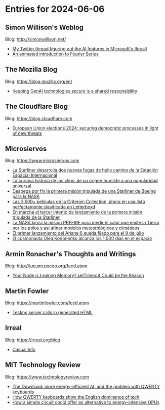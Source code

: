 # Entries for 2024-06-06
## Simon Willison's Weblog 
Blog: http://simonwillison.net/ 

- [My Twitter thread figuring out the AI features in Microsoft's Recall](https://simonwillison.net/2024/Jun/5/ai-features-in-microsoft-recall/#atom-everything)
- [An animated introduction to Fourier Series](https://simonwillison.net/2024/Jun/5/an-animated-introduction-to-fourier-series/#atom-everything)
## The Mozilla Blog 
Blog: https://blog.mozilla.org/en/ 

- [Keeping GenAI technologies secure is a shared responsibility](https://blog.mozilla.org/en/mozilla/keeping-genai-technologies-secure-is-a-shared-responsibility/)
##  The Cloudflare Blog  
Blog: https://blog.cloudflare.com 

- [European Union elections 2024: securing democratic processes in light of new threats](https://blog.cloudflare.com/eu-elections-2024)
## Microsiervos 
Blog: https://www.microsiervos.com 

- [La Starliner desarrolla dos nuevas fugas de helio camino de la Estación Espacial Internacional](https://www.microsiervos.com/archivo/espacio/starliner-dos-nuevas-fugas-helio.html)
- [La curiosa historia de los clips: de un origen humilde a una popularidad universal](https://www.microsiervos.com/archivo/tecnologia/historia-clips-origen-popularidad.html)
- [Despega por fin la primera misión tripulada de una Starliner de Boeing para la NASA](https://www.microsiervos.com/archivo/espacio/despega-primera-mision-tripulada-starliner.html)
- [Las 3.500+ películas de la Criterion Collection, ahora en una lista perfectamente clasificada en Letterboxd](https://www.microsiervos.com/archivo/peliculas-tv/3500-peliculas-criterion-collection-listaletterboxd.html)
- [En marcha el tercer intento de lanzamiento de la primera misión tripulada de la Starliner](https://www.microsiervos.com/archivo/espacio/tercer-intento-lanzamiento-primera-mision-tripulada-starliner.html)
- [La NASA lanza la misión PREFIRE para medir el calor que emite la Tierra por los polos y así afinar modelos meteorológicos y climáticos](https://www.microsiervos.com/archivo/espacio/prefire-medir-calor-emite-tierra-polos.html)
- [El primer lanzamiento del Ariane 6 queda fijado para el 9 de julio](https://www.microsiervos.com/archivo/espacio/primer-lanzamiento-ariane-6-9-julio.html)
- [El cosmonauta Oleg Kononenko alcanza los 1.000 días en el espacio](https://www.microsiervos.com/archivo/espacio/oleg-kononenko-100-dias-espacio.html)
## Armin Ronacher's Thoughts and Writings 
Blog: http://lucumr.pocoo.org/feed.atom 

- [Your Node is Leaking Memory? setTimeout Could be the Reason](http://lucumr.pocoo.org/2024/6/5/node-timeout)
## Martin Fowler 
Blog: https://martinfowler.com/feed.atom 

- [Testing server calls in generated HTML](https://martinfowler.com/articles/tdd-html-templates.html#Round-tripToTheServer)
## Irreal 
Blog: https://irreal.org/blog 

- [Casual Info](https://irreal.org/blog/?p=12222)
## MIT Technology Review 
Blog: https://www.technologyreview.com 

- [The Download: more energy-efficient AI, and the problem with QWERTY keyboards](https://www.technologyreview.com/2024/06/05/1093280/the-download-more-energy-efficient-ai-and-the-problem-with-qwerty-keyboards/)
- [How QWERTY keyboards show the English dominance of tech](https://www.technologyreview.com/2024/06/05/1093252/qwerty-keyboard-english-dominance-chinese/)
- [How a simple circuit could offer an alternative to energy-intensive GPUs](https://www.technologyreview.com/2024/06/05/1093250/how-a-simple-circuit-could-offer-an-alternative-to-energy-intensive-gpus/)